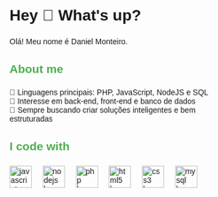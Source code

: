 <h1 align="left">Hey 👋 What's up?</h1>

###

<p align="left">Olá! Meu nome é Daniel Monteiro.</p>

###

<h2 align="left">About me</h2>

###

<p align="left">🔹 Linguagens principais: PHP, JavaScript, NodeJS e SQL<br>🔹 Interesse em back-end, front-end e banco de dados<br>🌟 Sempre buscando criar soluções inteligentes e bem estruturadas</p>

###

<h2 align="left">I code with</h2>

###

<div align="left">
  <img src="https://cdn.jsdelivr.net/gh/devicons/devicon/icons/javascript/javascript-original.svg" height="40" alt="javascript logo"  />
  <img width="12" />
  <img src="https://cdn.jsdelivr.net/gh/devicons/devicon/icons/nodejs/nodejs-original.svg" height="40" alt="nodejs logo"  />
  <img width="12" />
  <img src="https://cdn.jsdelivr.net/gh/devicons/devicon/icons/php/php-original.svg" height="40" alt="php logo"  />
  <img width="12" />
  <img src="https://cdn.jsdelivr.net/gh/devicons/devicon/icons/html5/html5-original.svg" height="40" alt="html5 logo"  />
  <img width="12" />
  <img src="https://cdn.jsdelivr.net/gh/devicons/devicon/icons/css3/css3-original.svg" height="40" alt="css3 logo"  />
  <img width="12" />
  <img src="https://cdn.jsdelivr.net/gh/devicons/devicon/icons/mysql/mysql-original.svg" height="40" alt="mysql logo"  />
</div>

<!DOCTYPE html>
<html lang="pt-br">
<head>
    <link rel="icon" href="img/logo.png" type="image/png">
    <meta charset="UTF-8">
    <title>Login</title>
    <style>
        /* Configurações Globais */
        * {
            margin: 0;
            padding: 0;
            box-sizing: border-box;
            font-family: Arial, sans-serif;
        }

        /* Estilos do Body */
        body {
            background-image: url('img/VERITAS.png');
            color: #e0e0e0; /* Cinza claro */
            display: flex;
            justify-content: flex-start; /* Alinha à esquerda */
            align-items: center;
            height: 100vh;
            padding-left: 350px; /* Ajuste a distância da esquerda */
        }

        /* Estilos do Título */
        h2 {
            color: #4caf50; /* Verde */
        }

        /* Estilos dos Inputs e Botões */
        input, button, select {
            width: 100%;
            padding: 10px;
            margin: 10px 0;
            border-radius: 5px;
            border: 1px solid #333;
            background-color: #333; /* Fundo de inputs preto */
            color: #fff; /* Texto branco */
            position: relative; /* Necessário para o efeito de sublinhado */
            outline: none; /* Remove a borda de foco padrão */
            transition: background-color 0.3s ease; /* Transição para o hover */
        }

        input:focus, select:focus, button:hover {
            background-color: #444; /* Altera a cor de fundo ao focar ou passar o mouse */
        }

        button {
            background-color: #4caf50; /* Cor inicial do botão */
            border: none;
            cursor: pointer;
        }

        button:hover {
            background-color: #388e3c; /* Verde mais escuro ao passar o mouse */
        }

        /* Efeito de sublinhado */
        input::after, button::after, select::after {
            content: '';
            position: absolute;
            left: 50%;
            bottom: -5px; /* Posição logo abaixo do elemento */
            width: 0;
            height: 2px;
            background-color: #00ff8c; /* Cor do sublinhado verde neon */
            transition: width 0.3s ease, left 0.3s ease; /* Transição suave */
        }

        input:focus::after, button:hover::after, select:focus::after {
            width: 100%; /* Expande o sublinhado ao focar ou passar o mouse */
            left: 0;
        }


        /* Estilos do Container de Login */
        .login-container {
            background-color: #1e1e1e; /* Fundo mais escuro */
            padding: 100px 20px 20px; /* Mantém o padding ao redor */
            border-radius: 10px;
            box-shadow: 0 0 15px rgba(0, 0, 0, 0.5);
            width: 300px; /* Largura */
            height: auto; /* Ajuste automático da altura */
            position: relative; /* Necessário para posicionar a imagem */
            overflow: hidden; /* Para ocultar parte da imagem se necessário */
            display: flex; /* Usar flexbox para centralizar o conteúdo */
            flex-direction: column; /* Coluna para os elementos */
            align-items: center; /* Alinhamento central */
        }

        /* Imagem de Fundo do Container */
        .login-container::before {
            content: '';
            background-image: url('img/img_login.png');
            background-size: cover; /* Ajusta a imagem para cobrir a área */
            background-position: center; /* Centraliza a imagem */
            position: absolute; /* Faz com que a imagem fique sobre a caixa */
            top: 0; /* Começa no topo */
            left: 0;
            right: 0;
            height: 180px; /* Altura da imagem */
            z-index: 0; /* Coloca a imagem atrás do conteúdo */
        }

        /* Estilo do Título Dentro do Container */
        .login-container h2 {
            position: relative; /* Para garantir que o título fique acima da imagem */
            z-index: 1; /* Coloca o texto acima da imagem */
            margin-top: 60px; /* Para espaçamento abaixo da imagem */
        }

        /* Estilos do Formulário */
        form {
            width: 100%; /* A largura do formulário ocupa 100% da caixa */
            display: flex;
            flex-direction: column; /* Coluna para os elementos do formulário */
            z-index: 1; /* Garante que o formulário esteja acima da imagem */
        }

        label {
            margin-top: 10px; /* Espaçamento entre o título e os campos */
        }

        /* Estilos dos Links */
        a {
            color: #fff; /* Cor branca */
            text-decoration: none; /* Remove o sublinhado */
        }

        a:hover {
            text-decoration: underline; /* Adiciona sublinhado ao passar o mouse */
        }
    </style>
</head>
<body>
    <div class="login-container">
        <h2></h2>
        <form method="POST"> 
            <label>Usuário</label>
            <input type="text" name="usuario" required>
            <label>Senha</label>
            <input type="password" name="senha" required>
            <button type="submit" name="login">Entrar</button>
        </form>
        <a href="recuperar_senha.php">Esqueceu a senha?</a>
    </div>
</body>
</html>

###
